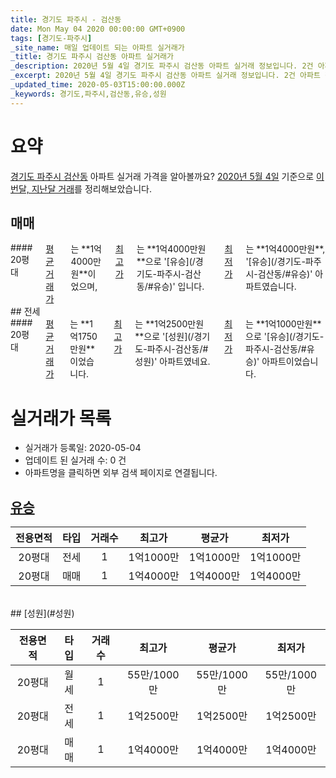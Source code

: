 ```yaml
---
title: 경기도 파주시 - 검산동
date: Mon May 04 2020 00:00:00 GMT+0900
tags: [경기도-파주시]
_site_name: 매일 업데이트 되는 아파트 실거래가
_title: 경기도 파주시 검산동 아파트 실거래가
_description: 2020년 5월 4일 경기도 파주시 검산동 아파트 실거래 정보입니다. 2건 아파트 정보가 있습니다.
_excerpt: 2020년 5월 4일 경기도 파주시 검산동 아파트 실거래 정보입니다. 2건 아파트 정보가 있습니다.
_updated_time: 2020-05-03T15:00:00.000Z
_keywords: 경기도,파주시,검산동,유승,성원
---
```





# 요약
<ins>경기도 파주시 검산동</ins> 아파트 실거래 가격을 알아볼까요? <ins>2020년 5월 4일</ins> 기준으로 <ins>이번달, 지난달 거래</ins>를 정리해보았습니다.

## 매매
<div class="container">
<div class="twelve columns" markdown="1">
#### 20평대
<ins>평균 거래가</ins>는 **1억4000만원**이었으며, <ins>최고가</ins>는 **1억4000만원**으로 '[유승](/경기도-파주시-검산동/#유승)' 입니다. <ins>최저가</ins>는 **1억4000만원**, '[유승](/경기도-파주시-검산동/#유승)' 아파트였습니다.
</div>
</div>
## 전세
<div class="container">
<div class="twelve columns" markdown="1">
#### 20평대
<ins>평균 거래가</ins>는 **1억1750만원**이었습니다. <ins>최고가</ins>는 **1억2500만원**으로 '[성원](/경기도-파주시-검산동/#성원)' 아파트였네요. <ins>최저가</ins>는 **1억1000만원**으로 '[유승](/경기도-파주시-검산동/#유승)' 아파트이었습니다.
</div>
</div>



# 실거래가 목록
- 실거래가 등록일: 2020-05-04
- 업데이트 된 실거래 수: 0 건
- 아파트명을 클릭하면 외부 검색 페이지로 연결됩니다.

## [유승](#유승)

|전용면적|타입|거래수|최고가|평균가|최저가|
|:---:|:---:|:---:|:---:|:---:|:---:|
|20평대|<span class="deal-type-2">전세</span>|1|1억1000만|1억1000만|1억1000만|
|20평대|<span class="deal-type-1">매매</span>|1|1억4000만|1억4000만|1억4000만|

<br/>
## [성원](#성원)

|전용면적|타입|거래수|최고가|평균가|최저가|
|:---:|:---:|:---:|:---:|:---:|:---:|
|20평대|<span class="deal-type-3">월세</span>|1|55만/1000만|55만/1000만|55만/1000만|
|20평대|<span class="deal-type-2">전세</span>|1|1억2500만|1억2500만|1억2500만|
|20평대|<span class="deal-type-1">매매</span>|1|1억4000만|1억4000만|1억4000만|

<br/>



